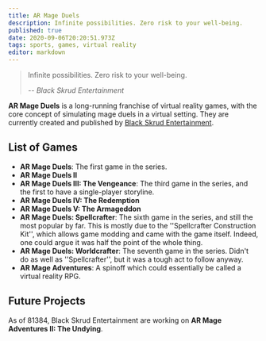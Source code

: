 ```yaml
---
title: AR Mage Duels
description: Infinite possibilities. Zero risk to your well-being.
published: true
date: 2020-09-06T20:20:51.973Z
tags: sports, games, virtual reality
editor: markdown
---
```


> Infinite possibilities. Zero risk to your well-being.
> 
> -- <cite>Black Skrud Entertainment</cite>

**AR Mage Duels** is a long-running franchise of virtual reality games, with the core concept of simulating mage duels in a virtual setting. They are currently created and published by [Black Skrud Entertainment](/Black_Skrud_Entertainment "wikilink").

## List of Games

* **AR Mage Duels**: The first game in the series.
* **AR Mage Duels II**
* **AR Mage Duels III: The Vengeance**: The third game in the series, and the first to have a single-player storyline.
* **AR Mage Duels IV: The Redemption**
* **AR Mage Duels V: The Armageddon**
* **AR Mage Duels: Spellcrafter**: The sixth game in the series, and still the most popular by far. This is mostly due to the ''Spellcrafter Construction Kit'', which allows game modding and came with the game itself. Indeed, one could argue it was half the point of the whole thing.
* **AR Mage Duels: Worldcrafter**: The seventh game in the series. Didn't do as well as ''Spellcrafter'', but it was a tough act to follow anyway.
* **AR Mage Adventures**: A spinoff which could essentially be called a virtual reality RPG.

## Future Projects

As of 81384, Black Skrud Entertainment are working on **AR Mage Adventures II: The Undying**.
